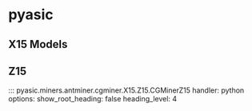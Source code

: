 # pyasic
## X15 Models

## Z15
::: pyasic.miners.antminer.cgminer.X15.Z15.CGMinerZ15
    handler: python
    options:
        show_root_heading: false
        heading_level: 4

